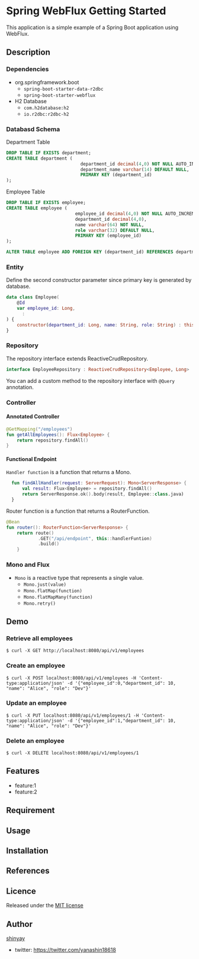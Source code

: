 # Spring WebFlux Getting Started

This application is a simple example of a Spring Boot application using WebFlux.

## Description
### Dependencies
- org.springframework.boot
  - `spring-boot-starter-data-r2dbc`
  - `spring-boot-starter-webflux`
- H2 Database
  - `com.h2database:h2`
  - `io.r2dbc:r2dbc-h2`

### Databasd Schema
Department Table
```sql
DROP TABLE IF EXISTS department;
CREATE TABLE department (
                            department_id decimal(4,0) NOT NULL AUTO_INCREMENT,
                            department_name varchar(14) DEFAULT NULL,
                            PRIMARY KEY (department_id)
);
```

Employee Table
```sql
DROP TABLE IF EXISTS employee;
CREATE TABLE employee (
                          employee_id decimal(4,0) NOT NULL AUTO_INCREMENT,
                          department_id decimal(4,0),
                          name varchar(64) NOT NULL,
                          role varchar(32) DEFAULT NULL,
                          PRIMARY KEY (employee_id)
);

ALTER TABLE employee ADD FOREIGN KEY (department_id) REFERENCES department (department_id);
```

### Entity
Define the second constructor parameter since primary key is generated by database.

```kotlin
data class Employee(
    @Id
    var employee_id: Long,
      : 
) {
    constructor(department_id: Long, name: String, role: String) : this(0, department_id, name, role)
}
```

### Repository
The repository interface extends ReactiveCrudRepository.

```kotlin
interface EmployeeRepository : ReactiveCrudRepository<Employee, Long>
```

You can add a custom method to the repository interface with `@Query` annotation.

### Controller
#### Annotated Controller
```kotlin
@GetMapping("/employees")
fun getAllEmployees(): Flux<Employee> {
    return repository.findAll()
}
```

#### Functional Endpoint
`Handler function` is a function that returns a Mono.

```kotlin
  fun findAllHandler(request: ServerRequest): Mono<ServerResponse> {
      val result: Flux<Employee> = repository.findAll()
      return ServerResponse.ok().body(result, Employee::class.java)
  }
```

Router function is a function that returns a RouterFunction.
```kotlin
@Bean
fun router(): RouterFunction<ServerResponse> {
    return route()
            .GET("/api/endpoint", this::handlerFuntion)
            .build()
    }
```

### Mono and Flux
- `Mono` is a reactive type that represents a single value.
  - `Mono.just(value)`
  - `Mono.flatMap(function)`
  - `Mono.flatMapMany(function)`
  - `Mono.retry()`


## Demo
### Retrieve all employees
```shell
$ curl -X GET http://localhost:8080/api/v1/employees
```

### Create an employee
```shell
$ curl -X POST localhost:8080/api/v1/employees -H 'Content-type:application/json' -d '{"employee_id":0,"department_id": 10, "name": "Alice", "role": "Dev"}'
```

### Update an employee
```shell
$ curl -X PUT localhost:8080/api/v1/employees/1 -H 'Content-type:application/json' -d '{"employee_id":1,"department_id": 10, "name": "Alice", "role": "Dev"}'
```

### Delete an employee
```shell
$ curl -X DELETE localhost:8080/api/v1/employees/1
```

## Features

- feature:1
- feature:2

## Requirement

## Usage

## Installation

## References

## Licence

Released under the [MIT license](https://gist.githubusercontent.com/shinyay/56e54ee4c0e22db8211e05e70a63247e/raw/34c6fdd50d54aa8e23560c296424aeb61599aa71/LICENSE)

## Author

[shinyay](https://github.com/shinyay)
- twitter: https://twitter.com/yanashin18618
